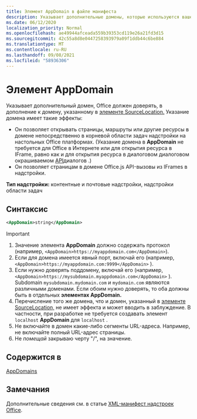 ```yaml
---
title: Элемент AppDomain в файле манифеста
description: Указывает дополнительные домены, которые используются вашей надстройки и должны доверяться Office.
ms.date: 06/12/2020
localization_priority: Normal
ms.openlocfilehash: ae49944afceada559b39353cd119e26a21fd3d15
ms.sourcegitcommit: 42c55a8d8e0447258393979a09f1ddb44c6be884
ms.translationtype: MT
ms.contentlocale: ru-RU
ms.lasthandoff: 09/08/2021
ms.locfileid: "58936306"
---
```

# <a name="appdomain-element"></a>Элемент AppDomain

Указывает дополнительный домен, Office должен доверять, в дополнение к домену, указанному в [элементе SourceLocation.](sourcelocation.md) Указание домена имеет такие эффекты:

- Он позволяет открывать страницы, маршруты или другие ресурсы в домене непосредственно в корневой области задач надстройки на настольных Office платформах. (Указание домена в **AppDomain** не требуется для Office в Интернете или для открытия ресурса в IFrame, равно как и для открытия ресурса в диалоговом диалоговом окрашиваемом [API](../../develop/dialog-api-in-office-add-ins.md)диалогов .)
- Он позволяет страницам в домене Office.js API-вызовы из IFrames в надстройки.

**Тип надстройки:** контентные и почтовые надстройки, надстройки области задач

## <a name="syntax"></a>Синтаксис

```XML
<AppDomain>string</AppDomain>
```

> [!IMPORTANT]
> 1. Значение элемента **AppDomain** должно содержать протокол (например, `<AppDomain>https://myappdomain.com</AppDomain>`).
> 2. Если для домена имеется явный порт, включай его (например, `<AppDomain>https://myappdomain.com:9999</AppDomain>` ).
> 3. Если нужно доверять поддомену, включай его (например, `<AppDomain>https://mysubdomain.myappdomain.com</AppDomain>` ). Subdomain `mysubdomain.mydomain.com` и `mydomain.com` являются различными доменами. Если обоим нужно доверять, то оба должны быть в отдельных **элементах AppDomain.**
> 4. Перечисление того же домена, что и домен, указанный в [элементе SourceLocation,](sourcelocation.md) не имеет эффекта и может вводить в заблуждение. В частности, при разработке не требуется создавать элемент `localhost` **AppDomain** для `localhost` .
> 5. Не включайте в домен какие-либо сегменты URL-адреса. Например, не включайте полный URL-адрес страницы.
> 6. Не *помещай* закрываю черту "/", на значение.

## <a name="contained-in"></a>Содержится в

[AppDomains](appdomains.md)

## <a name="remarks"></a>Замечания

Дополнительные сведения см. в статье [XML-манифест надстроек Office](../../develop/add-in-manifests.md).
